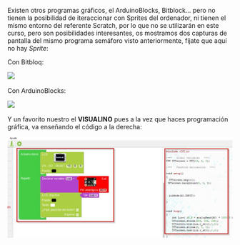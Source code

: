 Existen otros programas gráficos, el ArduinoBlocks, Bitblock… pero no tienen la posibilidad de iteraccionar con Sprites del ordenador, ni tienen el mismo entorno del referente Scratch, por lo que no se utilizarán en este curso, pero son posibilidades interesantes, os mostramos dos capturas de pantalla del mismo programa semáforo visto anteriormente, fíjate que aquí no hay _Sprite_:

Con Bitbloq:

![](/images/image91.png)

Con ArduinoBlocks:

![](/images/image12.png)

Y un favorito nuestro el **VISUALINO** pues a la vez que haces programación gráfica, va enseñando el código a la derecha:

![](/assets/visualino.jpg)
